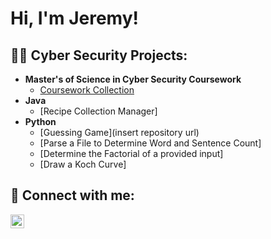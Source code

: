 <h1>Hi, I'm Jeremy! </h1>

<h2>👨‍💻 Cyber Security Projects:</h2>

- <b>Master's of Science in Cyber Security Coursework</b>
  - [Coursework Collection](https://github.com/Jwillett17/Coursework_Collection)
- <b>Java </b>
  - [Recipe Collection Manager]
- <b>Python</b>
  - [Guessing Game](insert repository url)
  - [Parse a File to Determine Word and Sentence Count]
  - [Determine the Factorial of a provided input]
  - [Draw a Koch Curve]


<h2> 🤳 Connect with me:</h2>

[<img align="left" alt="JeremyWillett | LinkedIn" width="22px" src="https://cdn.jsdelivr.net/npm/simple-icons@v3/icons/linkedin.svg" />][linkedin]



[linkedin]: https://www.linkedin.com/in/jeremy-willett-143100219/

<!--
**jwillett17/jwillett17** is a ✨ _special_ ✨ repository because its `README.md` (this file) appears on your GitHub profile.

Here are some ideas to get you started:

- 🔭 I’m currently working on ...
- 🌱 I’m currently learning ...
- 👯 I’m looking to collaborate on ...
- 🤔 I’m looking for help with ...
- 💬 Ask me about ...
- 📫 How to reach me: ...
- 😄 Pronouns: ...
- ⚡ Fun fact: ...
-->
